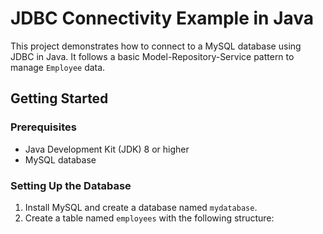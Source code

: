 # JDBC Connectivity Example in Java

This project demonstrates how to connect to a MySQL database using JDBC in Java. It follows a basic Model-Repository-Service pattern to manage `Employee` data.

## Getting Started

### Prerequisites

- Java Development Kit (JDK) 8 or higher
- MySQL database

### Setting Up the Database

1. Install MySQL and create a database named `mydatabase`.
2. Create a table named `employees` with the following structure:
